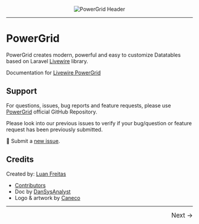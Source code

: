 <div align="center">
	<p><img  src="https://raw.githubusercontent.com/Power-Components/livewire-powergrid/main/art/header.jpg" alt="PowerGrid Header"></p>
</div>

------

# PowerGrid

PowerGrid creates modern, powerful and easy to customize Datatables based on Laravel [Livewire](https://laravel-livewire.com) library.

Documentation for [Livewire PowerGrid](https://github.com/Power-Components/livewire-powergrid)

## Support

For questions, issues, bug reports and feature requests, please use [PowerGrid](https://github.com/Power-Components/livewire-powergrid) official GitHub Repository.

Please look into our previous issues to verify if your bug/question or feature request has been previously submitted.

📣 Submit a [new issue](https://github.com/Power-Components/livewire-powergrid/issues).

## Credits
Created by: [Luan Freitas](https://twitter.com/luanfreitasdev)

- [Contributors](https://github.com/Power-Components/livewire-powergrid/graphs/contributors)
- Doc by [DanSysAnalyst](https://twitter.com/DanSysAnalyst)
- Logo & artwork by [Caneco](https://github.com/caneco)


<hr/>
<footer style="float: right; font-size: larger">
    <span><a style="text-decoration: none;" href="#/get-started/powergrid?id=powergrid-doc">Next →</a></span>
</footer>
